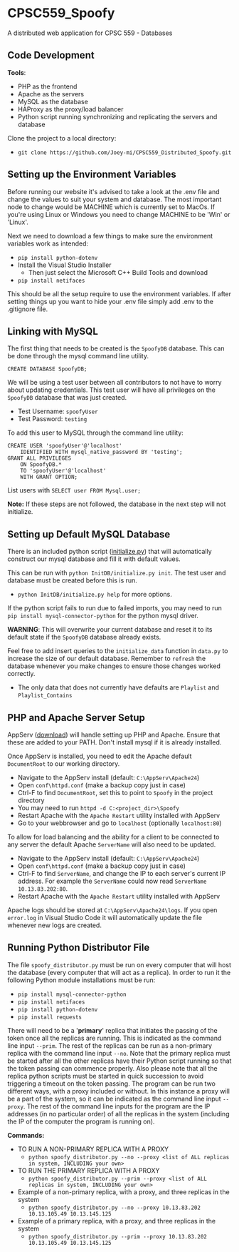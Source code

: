 # CPSC559_Spoofy

A distributed web application for CPSC 559 - Databases

## Code Development

**Tools**:
 - PHP as the frontend
 - Apache as the servers
 - MySQL as the database
 - HAProxy as the proxy/load balancer
 - Python script running synchronizing and replicating the servers and database

Clone the project to a local directory:

 - `git clone https://github.com/Joey-mi/CPSC559_Distributed_Spoofy.git`

## Setting up the Environment Variables
Before running our website it's advised to take a look at the .env file and change the values to suit your system and database. The most important node to change would be MACHINE which is currently set to MacOs. If you're using Linux or Windows you need to change MACHINE to be 'Win' or 'Linux'.

Next we need to download a few things to make sure the environment variables work as intended:

- `pip install python-dotenv`
- Install the Visual Studio Installer
    - Then just select the Microsoft C++ Build Tools and download
- `pip install netifaces`

This should be all the setup require to use the environment variables. If after setting things up you want to hide your .env file simply add .env to the .gitignore file.

## Linking with MySQL
The first thing that needs to be created is the `SpoofyDB` database. This can be done through the mysql command line utility.
```
CREATE DATABASE SpoofyDB;
```

We will be using a test user between all contributors to not have to worry about updating credentials. This test user will have all privileges on the `SpoofyDB` database that was just created.
 - Test Username: `spoofyUser`
 - Test Password: `testing`

To add this user to MySQL through the command line utility:
```
CREATE USER 'spoofyUser'@'localhost'
    IDENTIFIED WITH mysql_native_password BY 'testing';
GRANT ALL PRIVILEGES 
    ON SpoofyDB.* 
    TO 'spoofyUser'@'localhost' 
    WITH GRANT OPTION;
```
List users with `SELECT user FROM Mysql.user;`

**Note:** If these steps are not followed, the database in the next step will not initialize.

## Setting up Default MySQL Database
There is an included python script ([initialize.py](InitDB/initialize.py)) that will automatically construct our mysql database and fill it with default values.

This can be run with `python InitDB/initialize.py init`. The test user and database must be created before this is run.

 - `python InitDB/initialize.py help` for more options.

If the python script fails to run due to failed imports, you may need to run `pip install mysql-connector-python` for the python mysql driver.

**WARNING**: This will overwrite your current database and reset it to its default state if the `SpoofyDB` database already exists.

Feel free to add insert queries to the `initialize_data` function in `data.py` to increase the size of our default database. Remember to `refresh` the database whenever you make changes to ensure those changes worked correctly.

 - The only data that does not currently have defaults are `Playlist` and `Playlist_Contains`

## PHP and Apache Server Setup

AppServ ([download](https://www.appserv.org/en/download/)) will handle setting up PHP and Apache. Ensure that these are added to your PATH. Don't install mysql if it is already installed.

Once AppServ is installed, you need to edit the Apache default `DocumentRoot` to our working directory.
 - Navigate to the AppServ install (default: `C:\AppServ\Apache24`)
 - Open `conf\httpd.conf` (make a backup copy just in case)
 - Ctrl-F to find `DocumentRoot`, set this to point to `Spoofy` in the project directory
 - You may need to run `httpd -d C:<project_dir>\Spoofy`
 - Restart Apache with the `Apache Restart` utility installed with AppServ
 - Go to your webbrowser and go to `localhost` (optionally `localhost:80`)

To allow for load balancing and the ability for a client to be connected to any server the default Apache `ServerName` will also need to be updated.
 - Navigate to the AppServ install (default: `C:\AppServ\Apache24`)
 - Open `conf\httpd.conf` (make a backup copy just in case)
 - Ctrl-F to find `ServerName`, and change the IP to each server's current IP address. For example the `ServerName` could now read `ServerName 10.13.83.202:80`.
  - Restart Apache with the `Apache Restart` utility installed with AppServ

Apache logs should be stored at `C:\AppServ\Apache24\logs`. If you open `error.log` in Visual Studio Code it will automatically update the file whenever new logs are created.

## Running Python Distributor File
The file `spoofy_distributor.py` must be run on every computer that will host the database (every computer that will act as a replica). In order to run it the following Python module installations must be run:
 - `pip install mysql-connector-python`
 - `pip install netifaces`
 - `pip install python-dotenv`
 - `pip install requests`

There will need to be a '**primary**' replica that initiates the passing of the token once all the replicas are running. This is indicated as the command line input `--prim`. The rest of the replicas can be run as a non-primary replica with the command line input `--no`. Note that the primary replica must be started after all the other replicas have their Python script running so that the token passing can commence properly. Also please note that all the replica python scripts must be started in quick succession to avoid triggering a timeout on the token passing. The program can be run two different ways, with a proxy included or without. In this instance a proxy will be a part of the system, so it can be indicated as the command line input `--proxy`. The rest of the command line inputs for the program are the IP addresses (in no particular order) of all the replicas in the system (including the IP of the computer the program is running on).

**Commands:**
 - TO RUN A NON-PRIMARY REPLICA WITH A PROXY
    - `python spoofy_distributor.py --no --proxy <list of ALL replicas in system, INCLUDING your own>`
 - TO RUN THE PRIMARY REPLICA WITH A PROXY
    - `python spoofy_distributor.py --prim --proxy <list of ALL replicas in system, INCLUDING your own>`
 - Example of a non-primary replica, with a proxy, and three replicas in the system
   - `python spoofy_distributor.py --no --proxy 10.13.83.202 10.13.105.49 10.13.145.125`
 - Example of a primary replica, with a proxy, and three replicas in the system
   - `python spoofy_distributor.py --prim --proxy 10.13.83.202 10.13.105.49 10.13.145.125`
